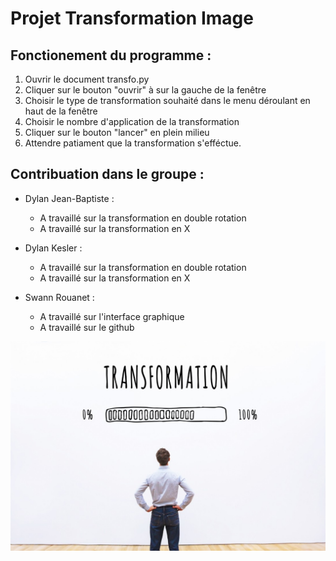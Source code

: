 # Projet Transformation Image

## Fonctionement du programme :

1. Ouvrir le document transfo.py
2. Cliquer sur le bouton "ouvrir" à sur la gauche de la fenêtre
3. Choisir le type de transformation souhaité dans le menu déroulant en haut de la fenêtre
4. Choisir le nombre d'application de la transformation
5. Cliquer sur le bouton "lancer" en plein milieu
6. Attendre patiament que la transformation s'efféctue.


## Contribuation dans le groupe :

- Dylan Jean-Baptiste : 
  - A travaillé sur la transformation en double rotation
  - A travaillé sur la transformation en X

- Dylan Kesler :
  - A travaillé sur la transformation en double rotation
  - A travaillé sur la transformation en X

- Swann Rouanet :
  - A travaillé sur l'interface graphique
  - A travaillé sur le github
  


![image projet](image.jpg)
